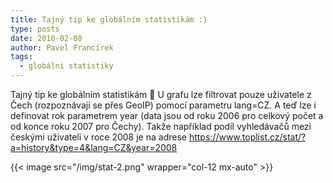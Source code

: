 ```yaml
---
title: Tajný tip ke globálním statistikám :)
type: posts
date: 2010-02-08
author: Pavel Francírek
tags:
  - globálni statistiky
---
```

Tajný tip ke globálním statistikám 🙂 U grafu lze filtrovat pouze uživatele z Čech (rozpoznávají se přes GeoIP) pomocí parametru lang=CZ. A teď lze i definovat rok parametrem year (data jsou od roku 2006 pro celkový počet a od konce roku 2007 pro Čechy). Takže například podíl vyhledávačů mezi českými uživateli v roce 2008 je na adrese https://www.toplist.cz/stat/?a=history&type=4&lang=CZ&year=2008

{{< image src="/img/stat-2.png" wrapper="col-12 mx-auto" >}}
